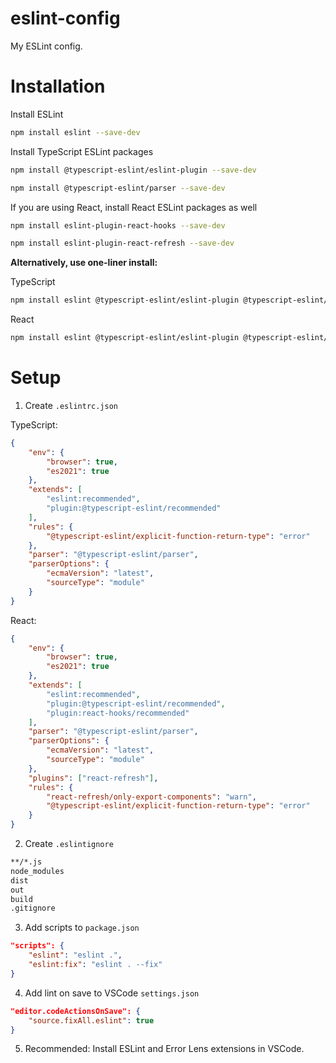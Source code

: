# eslint-config

My ESLint config.

# Installation

Install ESLint 

```bash
npm install eslint --save-dev
```

Install TypeScript ESLint packages

```bash
npm install @typescript-eslint/eslint-plugin --save-dev

npm install @typescript-eslint/parser --save-dev
```

If you are using React, install React ESLint packages as well

```bash
npm install eslint-plugin-react-hooks --save-dev

npm install eslint-plugin-react-refresh --save-dev
```


**Alternatively, use one-liner install:** 

TypeScript

```bash
npm install eslint @typescript-eslint/eslint-plugin @typescript-eslint/parser --save-dev
```

React

```bash
npm install eslint @typescript-eslint/eslint-plugin @typescript-eslint/parser eslint-plugin-react-hooks eslint-plugin-react-refresh --save-dev
```

# Setup

1. Create `.eslintrc.json`

TypeScript:

```json
{
    "env": {
        "browser": true,
        "es2021": true
    },
    "extends": [
        "eslint:recommended",
        "plugin:@typescript-eslint/recommended"
    ],
    "rules": {
        "@typescript-eslint/explicit-function-return-type": "error"
    },
    "parser": "@typescript-eslint/parser",
    "parserOptions": {
        "ecmaVersion": "latest",
        "sourceType": "module"
    }
}
```

React: 

```json
{
    "env": {
        "browser": true,
        "es2021": true
    },
    "extends": [
        "eslint:recommended",
        "plugin:@typescript-eslint/recommended",
        "plugin:react-hooks/recommended"
    ],
    "parser": "@typescript-eslint/parser",
    "parserOptions": {
        "ecmaVersion": "latest",
        "sourceType": "module"
    },
    "plugins": ["react-refresh"],
    "rules": {
        "react-refresh/only-export-components": "warn",
        "@typescript-eslint/explicit-function-return-type": "error"
    }
}
```

2. Create `.eslintignore`

```txt
**/*.js
node_modules
dist
out
build
.gitignore
```

3. Add scripts to `package.json`

```json
"scripts": {
    "eslint": "eslint .",
    "eslint:fix": "eslint . --fix"
}
```

4. Add lint on save to VSCode `settings.json`

```json
"editor.codeActionsOnSave": {
    "source.fixAll.eslint": true
}
```

5. Recommended: Install ESLint and Error Lens extensions in VSCode.
